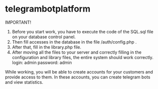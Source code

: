 # telegrambotplatform
IMPORTANT! 
1. Before you start work, you have to execute the code of the SQL.sql file on your database control panel. 
2. Then fill accesses in the database in the file /auth/config.php . 
3. After that, fill in the library.php file.
4. After moving all the files to your server and correctly filling in the configuration and library files, the entire system should work correctly.
login: admin
password: admin

While working, you will be able to create accounts for your customers and provide access to them. 
In these accounts, you can create telegram bots and view statistics.

